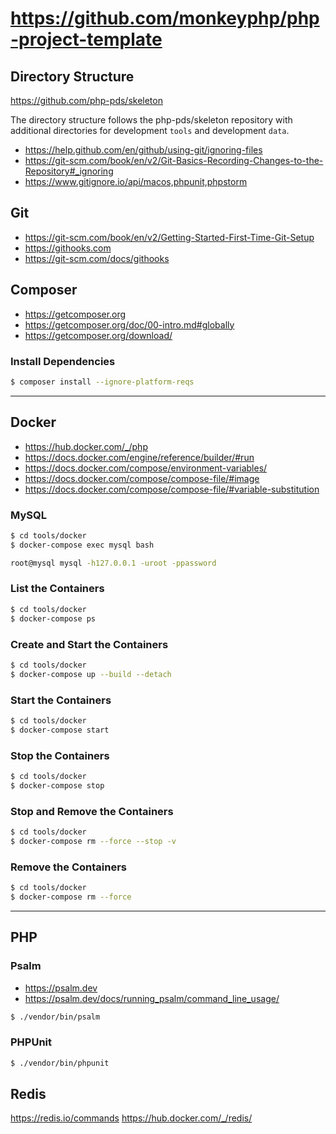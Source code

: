 # https://github.com/monkeyphp/php-project-template




## Directory Structure

https://github.com/php-pds/skeleton

The directory structure follows the php-pds/skeleton repository with additional directories for
development `tools` and development `data`.


- https://help.github.com/en/github/using-git/ignoring-files
- https://git-scm.com/book/en/v2/Git-Basics-Recording-Changes-to-the-Repository#_ignoring
- https://www.gitignore.io/api/macos,phpunit,phpstorm

## Git

- https://git-scm.com/book/en/v2/Getting-Started-First-Time-Git-Setup
- https://githooks.com
- https://git-scm.com/docs/githooks

## Composer

- https://getcomposer.org
- https://getcomposer.org/doc/00-intro.md#globally
- https://getcomposer.org/download/

### Install Dependencies

```bash
$ composer install --ignore-platform-reqs
```

---

## Docker

- https://hub.docker.com/_/php
- https://docs.docker.com/engine/reference/builder/#run
- https://docs.docker.com/compose/environment-variables/
- https://docs.docker.com/compose/compose-file/#image
- https://docs.docker.com/compose/compose-file/#variable-substitution

### MySQL



```bash
$ cd tools/docker
$ docker-compose exec mysql bash
```

```bash
root@mysql mysql -h127.0.0.1 -uroot -ppassword
```


### List the Containers

```bash
$ cd tools/docker
$ docker-compose ps
```

### Create and Start the Containers

```bash
$ cd tools/docker
$ docker-compose up --build --detach
```

### Start the Containers

```bash
$ cd tools/docker
$ docker-compose start
```

### Stop the Containers

```bash
$ cd tools/docker
$ docker-compose stop
```

### Stop and Remove the Containers

```bash
$ cd tools/docker
$ docker-compose rm --force --stop -v
```

### Remove the Containers

```bash
$ cd tools/docker
$ docker-compose rm --force
```
---

## PHP

### Psalm

- https://psalm.dev
- https://psalm.dev/docs/running_psalm/command_line_usage/

```bash
$ ./vendor/bin/psalm
```

### PHPUnit

```bash
$ ./vendor/bin/phpunit
```

## Redis

https://redis.io/commands
https://hub.docker.com/_/redis/

